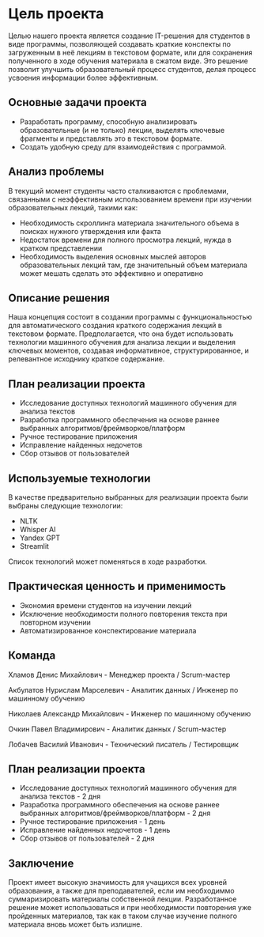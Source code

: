 # Цель проекта

Целью нашего проекта является создание IT-решения для студентов в виде программы, позволяющей создавать краткие конспекты по загруженным в неё лекциям в текстовом формате, или для сохранения полученного в ходе обучения материала в сжатом виде. Это решение позволит улучшить образовательный процесс студентов, делая процесс усвоения информации более эффективным.

## Основные задачи проекта

- Разработать программу, способную анализировать образовательные (и не только) лекции, выделять ключевые фрагменты и представлять это в текстовом формате.
- Создать удобную среду для взаимодействия с программой.

## Анализ проблемы

В текущий момент студенты часто сталкиваются с проблемами, связанными с неэффективным использованием времени при изучении образовательных лекций, такими как:

- Необходимость скроллинга материала значительного объема в поисках нужного утверждения или факта
- Недостаток времени для полного просмотра лекций, нужда в кратком представлении
- Необходимость выделения основных мыслей авторов образовательных лекций там, где значительный объем материала может мешать сделать это эффективно и оперативно

## Описание решения

Наша концепция состоит в создании программы с функциональностью для автоматического создания краткого содержания лекций в текстовом формате. Предполагается, что она будет использовать технологии машинного обучения для анализа лекции и выделения ключевых моментов, создавая информативное, структурированное, и релевантное исходнику краткое содержание.

## План реализации проекта

- Исследование доступных технологий машинного обучения для анализа текстов
- Разработка программного обеспечения на основе раннее выбранных алгоритмов/фреймворков/платформ
- Ручное тестирование приложения
- Исправление найденных недочетов
- Сбор отзывов от пользователей

## Используемые технологии

В качестве предварительно выбранных для реализации проекта были выбраны следующие технологии:

- NLTK
- Whisper AI
- Yandex GPT
- Streamlit

Список технологий может поменяться в ходе разработки.

## Практическая ценность и применимость

- Экономия времени студентов на изучении лекций
- Исключение необходимости полного повторения текста при повторном изучении
- Автоматизированное конспектирование материала

## Команда

Хламов Денис Михайлович - Менеджер проекта / Scrum-мастер

Акбулатов Нурислам Марселевич - Аналитик данных / Инженер по машинному обучению

Николаев Александр Михайлович - Инженер по машинному обучению

Очкин Павел Владимирович - Аналитик данных / Scrum-мастер

Лобачев Василий Иванович - Технический писатель / Тестировщик

## План реализации проекта

- Исследование доступных технологий машинного обучения для анализа текстов - 2 дня
- Разработка программного обеспечения на основе раннее выбранных алгоритмов/фреймворков/платформ - 2 дня
- Ручное тестирование приложения - 1 день
- Исправление найденных недочетов - 1 день
- Сбор отзывов от пользователей - 2 дня

## Заключение

Проект имеет высокую значимость для учащихся всех уровней образования, а также для преподавателей, если им необходиммо суммаризировать материалы собственной лекции.
Разработанное решение может использоваться и при необходимости повторения уже пройденных материалов, так как в таком случае изучение полного материала вновь может быть излишне.
